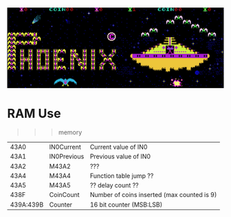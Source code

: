 ![RAM](Phoenix.jpg)

# RAM Use

>>> memory

| | | |
| --- | --- | --- |
| 43A0      | IN0Current           | Current value of IN0     |
| 43A1      | IN0Previous          | Previous value of IN0    |
| 43A2      | M43A2                | ???                      |
| 43A4      | M43A4                | Function table jump ?? |
| 43A5      | M43A5                | ?? delay count ?? |
| 438F      | CoinCount            | Number of coins inserted (max counted is 9) |
| 439A:439B | Counter              | 16 bit counter (MSB:LSB) |
